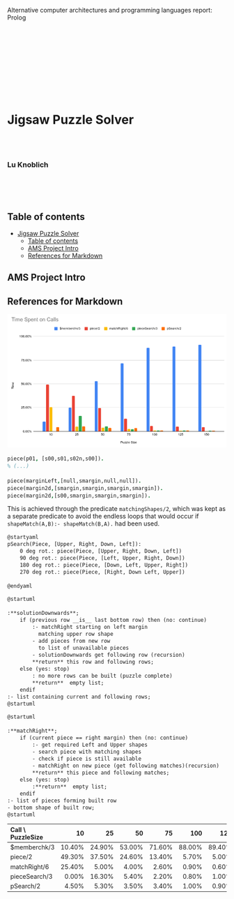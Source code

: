 <span>Alternative computer architectures and programming languages report: Prolog</span>
<br>
<br>
<br>
<br>
<br>
<br>
<br>
<br>
<br>
<br>
<br>
# Jigsaw Puzzle Solver
<br>
<br>
<h3> Lu Knoblich </h3>
<br>
<br>
<br>
<div style="page-break-after: always"></div>


Table of contents
---
- [Jigsaw Puzzle Solver](#jigsaw-puzzle-solver)
  - [Table of contents](#table-of-contents)
  - [AMS Project Intro](#ams-project-intro)
  - [References for Markdown](#references-for-markdown)




<div style="page-break-after: always"></div>



## AMS Project Intro

## References for Markdown

![time spent on different calls](./timespentoncalls.png)

```prolog
piece(p01, [s00,s01,s02n,s00]).
% (...)

piece(marginLeft,[null,smargin,null,null]).
piece(margin2d,[smargin,smargin,smargin,smargin]).
piece(margin2d,[s00,smargin,smargin,smargin]).
```




This is achieved through the predicate `matchingShapes/2`, which was kept as a separate predicate to avoid the endless loops that would occur if `shapeMatch(A,B):- shapeMatch(B,A).` had been used.


```plantuml
@startyaml
pSearch(Piece, [Upper, Right, Down, Left]):
    0 deg rot.: piece(Piece, [Upper, Right, Down, Left])
    90 deg rot.: piece(Piece, [Left, Upper, Right, Down])
    180 deg rot.: piece(Piece, [Down, Left, Upper, Right])
    270 deg rot.: piece(Piece, [Right, Down Left, Upper])

@endyaml
```

```plantuml
@startuml

:**solutionDownwards**;
    if (previous row __is__ last bottom row) then (no: continue)
        :- matchRight starting on left margin 
          matching upper row shape
        - add pieces from new row 
          to list of unavailable pieces
        - solutionDownwards get following row (recursion)
        **return** this row and following rows;
    else (yes: stop)
        : no more rows can be built (puzzle complete)
        **return**  empty list;
    endif
:- list containing current and following rows;
@startuml
```

```plantuml
@startuml

:**matchRight**;
    if (current piece == right margin) then (no: continue)
        :- get required Left and Upper shapes
        - search piece with matching shapes
        - check if piece is still available
        - matchRight on new piece (get following matches)(recursion)
        **return** this piece and following matches;
    else (yes: stop)
        :**return**  empty list;
    endif
:- list of pieces forming built row
- bottom shape of built row;
@startuml
```

|**Call \ PuzzleSize**	|10	|25	|50	|75	|100	|125	|150    |
|:---	|-:	|-:	|-:	|-:	|-:	|-:	|-:    |
|$memberchk/3	|10.40%	|24.90%	|53.00%	|71.60%	|88.00%	|89.40%	|91.30% |
|piece/2	|49.30%	|37.50%	|24.60%	|13.40%	|5.70%	|5.00%	|4.50%  |
|matchRight/6	|25.40%	|5.00%	|4.00%	|2.60%	|0.90%	|0.60%	|0.40%  |
|pieceSearch/3	|0.00%	|16.30%	|5.40%	|2.20%	|0.80%	|1.00%	|0.60%  |
|pSearch/2	|4.50%	|5.30%	|3.50%	|3.40%	|1.00%	|0.90%	|0.70%  |

